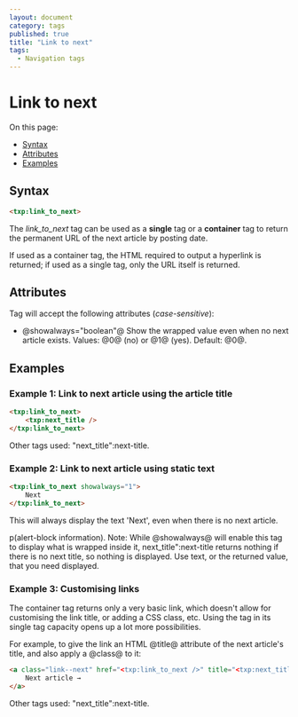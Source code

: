 ```yaml
---
layout: document
category: tags
published: true
title: "Link to next"
tags:
  - Navigation tags
---
```


# Link to next

On this page:

* [Syntax](#user-content-syntax)
* [Attributes](#user-content-attributes)
* [Examples](#user-content-examples)

## Syntax

```html
<txp:link_to_next>
```

The *link_to_next* tag can be used as a __single__ tag or a __container__ tag to return the permanent URL of the next article by posting date.

If used as a container tag, the HTML required to output a hyperlink is returned; if used as a single tag, only the URL itself is returned.

## Attributes

Tag will accept the following attributes (*case-sensitive*):

* @showalways="boolean"@
Show the wrapped value even when no next article exists.
Values: @0@ (no) or @1@ (yes).
Default: @0@.

## Examples

### Example 1: Link to next article using the article title

```html
<txp:link_to_next>
    <txp:next_title />
</txp:link_to_next>
```

Other tags used: "next_title":next-title.

### Example 2: Link to next article using static text

```html
<txp:link_to_next showalways="1">
    Next
</txp:link_to_next>
```

This will always display the text 'Next', even when there is no next article.

p(alert-block information). Note: While @showalways@ will enable this tag to display what is wrapped inside it, next_title":next-title returns nothing if there is no next title, so nothing is displayed. Use text, or the returned value, that you need displayed.

### Example 3: Customising links

The container tag returns only a very basic link, which doesn't allow for customising the link title, or adding a CSS class, etc. Using the tag in its single tag capacity opens up a lot more possibilities.

For example, to give the link an HTML @title@ attribute of the next article's title, and also apply a @class@ to it:

```html
<a class="link--next" href="<txp:link_to_next />" title="<txp:next_title />">
    Next article →
</a>
```

Other tags used: "next_title":next-title.
